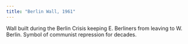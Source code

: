 ```yaml
---
title: "Berlin Wall, 1961"
---
```

Wall built during the Berlin Crisis keeping E. Berliners from leaving to W. Berlin. Symbol of communist repression for decades.

